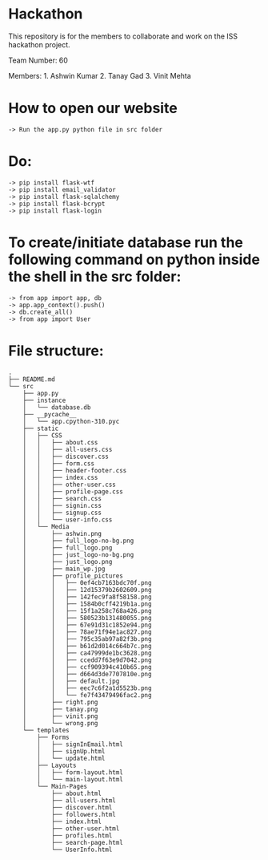 # Hackathon
This repository is for the members to collaborate and work on the ISS hackathon project.

Team Number: 60

Members:
    1. Ashwin Kumar
    2. Tanay Gad
    3. Vinit Mehta

# How to open our website
    -> Run the app.py python file in src folder

# Do:
    -> pip install flask-wtf
    -> pip install email_validator
    -> pip install flask-sqlalchemy
    -> pip install flask-bcrypt
    -> pip install flask-login

# To create/initiate database run the following command on python inside the shell in the src folder:
    -> from app import app, db
    -> app.app_context().push()
    -> db.create_all()
    -> from app import User
        

# File structure:
    .
    ├── README.md
    └── src
        ├── app.py
        ├── instance
        │   └── database.db
        ├── __pycache__
        │   └── app.cpython-310.pyc
        ├── static
        │   ├── CSS
        │   │   ├── about.css
        │   │   ├── all-users.css
        │   │   ├── discover.css
        │   │   ├── form.css
        │   │   ├── header-footer.css
        │   │   ├── index.css
        │   │   ├── other-user.css
        │   │   ├── profile-page.css
        │   │   ├── search.css
        │   │   ├── signin.css
        │   │   ├── signup.css
        │   │   └── user-info.css
        │   └── Media
        │       ├── ashwin.png
        │       ├── full_logo-no-bg.png
        │       ├── full_logo.png
        │       ├── just_logo-no-bg.png
        │       ├── just_logo.png
        │       ├── main_wp.jpg
        │       ├── profile_pictures
        │       │   ├── 0ef4cb7163bdc70f.png
        │       │   ├── 12d15379b2602609.png
        │       │   ├── 142fec9fa8f58158.png
        │       │   ├── 1584b0cff4219b1a.png
        │       │   ├── 15f1a258c768a426.png
        │       │   ├── 580523b131480055.png
        │       │   ├── 67e91d31c1852e94.png
        │       │   ├── 78ae71f94e1ac827.png
        │       │   ├── 795c35ab97a82f3b.png
        │       │   ├── b61d2d014c664b7c.png
        │       │   ├── ca47999de1bc3628.png
        │       │   ├── ccedd7f63e9d7042.png
        │       │   ├── ccf909394c410b65.png
        │       │   ├── d664d3de7707810e.png
        │       │   ├── default.jpg
        │       │   ├── eec7c6f2a1d5523b.png
        │       │   └── fe7f43479496fac2.png
        │       ├── right.png
        │       ├── tanay.png
        │       ├── vinit.png
        │       └── wrong.png
        └── templates
            ├── Forms
            │   ├── signInEmail.html
            │   ├── signUp.html
            │   └── update.html
            ├── Layouts
            │   ├── form-layout.html
            │   └── main-layout.html
            └── Main-Pages
                ├── about.html
                ├── all-users.html
                ├── discover.html
                ├── followers.html
                ├── index.html
                ├── other-user.html
                ├── profiles.html
                ├── search-page.html
                └── UserInfo.html
